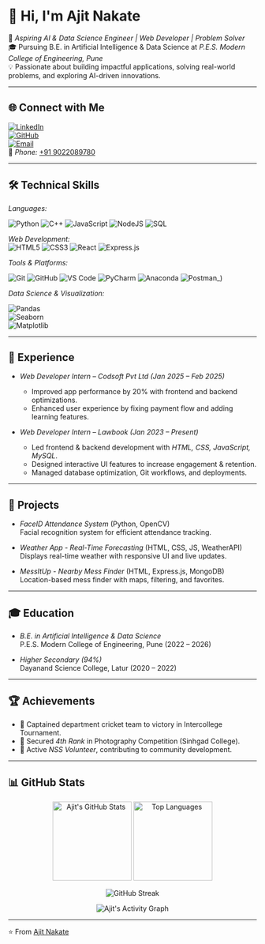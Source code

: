  # 👋 Hi, I'm Ajit Nakate  

🚀 *Aspiring AI & Data Science Engineer | Web Developer | Problem Solver*  
🎓 Pursuing B.E. in Artificial Intelligence & Data Science at *P.E.S. Modern College of Engineering, Pune*  
💡 Passionate about building impactful applications, solving real-world problems, and exploring AI-driven innovations.  

---

## 🌐 Connect with Me  
[![LinkedIn](https://img.shields.io/badge/LinkedIn-0A66C2?logo=linkedin&logoColor=white)](http://www.linkedin.com/in/ajit-nakate-6156652a6)  
[![GitHub](https://img.shields.io/badge/GitHub-171515?logo=github&logoColor=white)](https://github.com/aj2k4)  
[![Email](https://img.shields.io/badge/Gmail-D14836?logo=gmail&logoColor=white)](mailto:ajitnakate3@gmail.com)  
📱 *Phone:* [+91 9022089780](tel:+919022089780)  

---

## 🛠 Technical Skills  

*Languages:*  

![Python](https://img.shields.io/badge/Python-3776AB?logo=python&logoColor=white) ![C++](https://img.shields.io/badge/C++-00599C?logo=cplusplus&logoColor=white) ![JavaScript](https://img.shields.io/badge/JavaScript-F7DF1E?logo=javascript&logoColor=black) ![NodeJS](https://img.shields.io/badge/Node.js-339933?logo=node.js&logoColor=white) ![SQL](https://img.shields.io/badge/SQL-336791?logo=postgresql&logoColor=white)

*Web Development:*  
![HTML5](https://img.shields.io/badge/HTML5-E34F26?logo=html5&logoColor=white)  ![CSS3](https://img.shields.io/badge/CSS3-1572B6?logo=css3&logoColor=white)  ![React](https://img.shields.io/badge/React-61DAFB?logo=react&logoColor=black)  ![Express.js](https://img.shields.io/badge/Express.js-000000?logo=express&logoColor=white) 
 
 
 

*Tools & Platforms:* 

![Git](https://img.shields.io/badge/Git-F05032?logo=git&logoColor=white&style=for-the-badge&logoWidth=40) ![GitHub](https://img.shields.io/badge/GitHub-171515?logo=github&logoColor=white&style=for-the-badge&logoWidth=40) ![VS Code](https://img.shields.io/badge/VS_Code-007ACC?logo=visualstudiocode&logoColor=white&style=for-the-badge&logoWidth=40) ![PyCharm](https://img.shields.io/badge/PyCharm-21D789?logo=pycharm&logoColor=black&style=for-the-badge&logoWidth=40) ![Anaconda](https://img.shields.io/badge/Anaconda-44A833?logo=anaconda&logoColor=white&style=for-the-badge&logoWidth=40) ![Postman](https://)_)


*Data Science & Visualization:*  

![Pandas](https://img.shields.io/badge/Pandas-150458?logo=pandas&logoColor=white)  
![Seaborn](https://img.shields.io/badge/Seaborn-3776AB?logoColor=white)  
![Matplotlib](https://img.shields.io/badge/Matplotlib-0C55A5?logoColor=white)  

---

## 💼 Experience  

- *Web Developer Intern – Codsoft Pvt Ltd (Jan 2025 – Feb 2025)*  
  - Improved app performance by 20% with frontend and backend optimizations.  
  - Enhanced user experience by fixing payment flow and adding learning features.  

- *Web Developer Intern – Lawbook (Jan 2023 – Present)*  
  - Led frontend & backend development with *HTML, CSS, JavaScript, MySQL*.  
  - Designed interactive UI features to increase engagement & retention.  
  - Managed database optimization, Git workflows, and deployments.  

---

## 🚀 Projects  

- *FaceID Attendance System* (Python, OpenCV)  
  Facial recognition system for efficient attendance tracking.  

- *Weather App - Real-Time Forecasting* (HTML, CSS, JS, WeatherAPI)  
  Displays real-time weather with responsive UI and live updates.  

- *MessItUp - Nearby Mess Finder* (HTML, Express.js, MongoDB)  
  Location-based mess finder with maps, filtering, and favorites.  

---

## 🎓 Education  

- *B.E. in Artificial Intelligence & Data Science*  
  P.E.S. Modern College of Engineering, Pune (2022 – 2026)  

- *Higher Secondary (94%)*  
  Dayanand Science College, Latur (2020 – 2022)  

---

## 🏆 Achievements  

- 🏏 Captained department cricket team to victory in Intercollege Tournament.  
- 📸 Secured *4th Rank* in Photography Competition (Sinhgad College).  
- 🤝 Active *NSS Volunteer*, contributing to community development.  

---

## 📊 GitHub Stats  

<p align="center">
  <img src="https://github-readme-stats.vercel.app/api?username=aj2k4&show_icons=true&theme=tokyonight" alt="Ajit's GitHub Stats" height="160"/>
  <img src="https://github-readme-stats.vercel.app/api/top-langs/?username=aj2k4&layout=compact&theme=tokyonight" alt="Top Languages" height="160"/>
</p>

<p align="center">
  <img src="https://streak-stats.demolab.com?user=aj2k4&theme=tokyonight&border_radius=10" alt="GitHub Streak"/>
</p>

<p align="center">
  <img src="https://github-readme-activity-graph.vercel.app/graph?username=aj2k4&theme=tokyo-night" alt="Ajit's Activity Graph"/>
</p>

---

⭐ From [Ajit Nakate](https://github.com/aj2k4)
